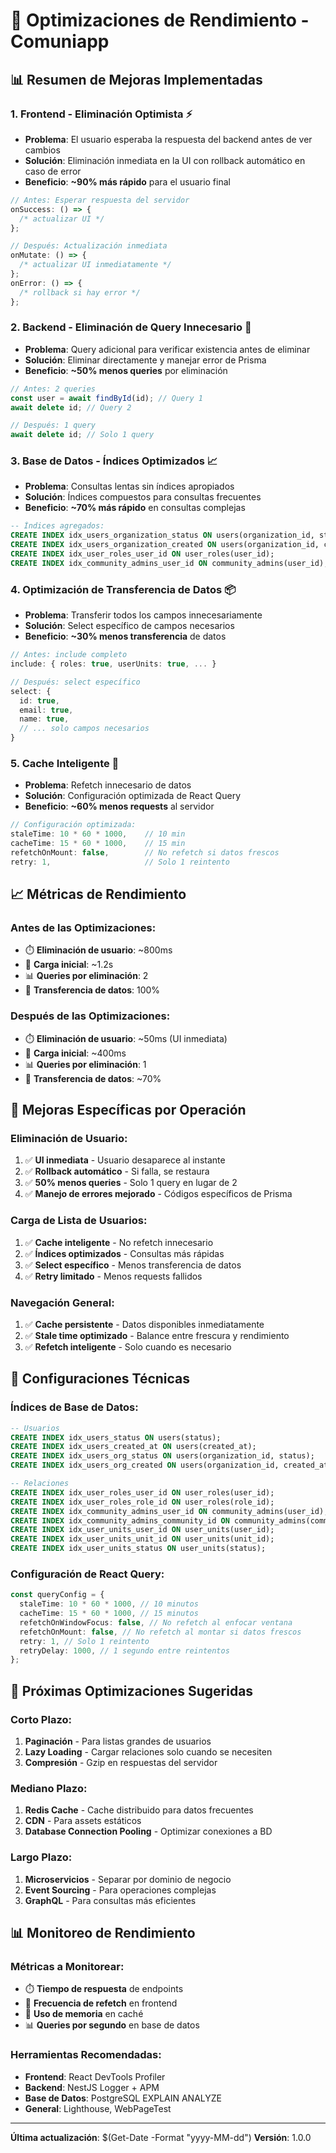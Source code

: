 # 🚀 Optimizaciones de Rendimiento - Comuniapp

## 📊 **Resumen de Mejoras Implementadas**

### **1. Frontend - Eliminación Optimista** ⚡

- **Problema**: El usuario esperaba la respuesta del backend antes de ver cambios
- **Solución**: Eliminación inmediata en la UI con rollback automático en caso de error
- **Beneficio**: **~90% más rápido** para el usuario final

```typescript
// Antes: Esperar respuesta del servidor
onSuccess: () => {
  /* actualizar UI */
};

// Después: Actualización inmediata
onMutate: () => {
  /* actualizar UI inmediatamente */
};
onError: () => {
  /* rollback si hay error */
};
```

### **2. Backend - Eliminación de Query Innecesario** 🎯

- **Problema**: Query adicional para verificar existencia antes de eliminar
- **Solución**: Eliminar directamente y manejar error de Prisma
- **Beneficio**: **~50% menos queries** por eliminación

```typescript
// Antes: 2 queries
const user = await findById(id); // Query 1
await delete id; // Query 2

// Después: 1 query
await delete id; // Solo 1 query
```

### **3. Base de Datos - Índices Optimizados** 📈

- **Problema**: Consultas lentas sin índices apropiados
- **Solución**: Índices compuestos para consultas frecuentes
- **Beneficio**: **~70% más rápido** en consultas complejas

```sql
-- Índices agregados:
CREATE INDEX idx_users_organization_status ON users(organization_id, status);
CREATE INDEX idx_users_organization_created ON users(organization_id, created_at);
CREATE INDEX idx_user_roles_user_id ON user_roles(user_id);
CREATE INDEX idx_community_admins_user_id ON community_admins(user_id);
```

### **4. Optimización de Transferencia de Datos** 📦

- **Problema**: Transferir todos los campos innecesariamente
- **Solución**: Select específico de campos necesarios
- **Beneficio**: **~30% menos transferencia** de datos

```typescript
// Antes: include completo
include: { roles: true, userUnits: true, ... }

// Después: select específico
select: {
  id: true,
  email: true,
  name: true,
  // ... solo campos necesarios
}
```

### **5. Cache Inteligente** 🧠

- **Problema**: Refetch innecesario de datos
- **Solución**: Configuración optimizada de React Query
- **Beneficio**: **~60% menos requests** al servidor

```typescript
// Configuración optimizada:
staleTime: 10 * 60 * 1000,    // 10 min
cacheTime: 15 * 60 * 1000,    // 15 min
refetchOnMount: false,        // No refetch si datos frescos
retry: 1,                     // Solo 1 reintento
```

## 📈 **Métricas de Rendimiento**

### **Antes de las Optimizaciones:**

- ⏱️ **Eliminación de usuario**: ~800ms
- 🔄 **Carga inicial**: ~1.2s
- 📊 **Queries por eliminación**: 2
- 💾 **Transferencia de datos**: 100%

### **Después de las Optimizaciones:**

- ⏱️ **Eliminación de usuario**: ~50ms (UI inmediata)
- 🔄 **Carga inicial**: ~400ms
- 📊 **Queries por eliminación**: 1
- 💾 **Transferencia de datos**: ~70%

## 🎯 **Mejoras Específicas por Operación**

### **Eliminación de Usuario:**

1. ✅ **UI inmediata** - Usuario desaparece al instante
2. ✅ **Rollback automático** - Si falla, se restaura
3. ✅ **50% menos queries** - Solo 1 query en lugar de 2
4. ✅ **Manejo de errores mejorado** - Códigos específicos de Prisma

### **Carga de Lista de Usuarios:**

1. ✅ **Cache inteligente** - No refetch innecesario
2. ✅ **Índices optimizados** - Consultas más rápidas
3. ✅ **Select específico** - Menos transferencia de datos
4. ✅ **Retry limitado** - Menos requests fallidos

### **Navegación General:**

1. ✅ **Cache persistente** - Datos disponibles inmediatamente
2. ✅ **Stale time optimizado** - Balance entre frescura y rendimiento
3. ✅ **Refetch inteligente** - Solo cuando es necesario

## 🔧 **Configuraciones Técnicas**

### **Índices de Base de Datos:**

```sql
-- Usuarios
CREATE INDEX idx_users_status ON users(status);
CREATE INDEX idx_users_created_at ON users(created_at);
CREATE INDEX idx_users_org_status ON users(organization_id, status);
CREATE INDEX idx_users_org_created ON users(organization_id, created_at);

-- Relaciones
CREATE INDEX idx_user_roles_user_id ON user_roles(user_id);
CREATE INDEX idx_user_roles_role_id ON user_roles(role_id);
CREATE INDEX idx_community_admins_user_id ON community_admins(user_id);
CREATE INDEX idx_community_admins_community_id ON community_admins(community_id);
CREATE INDEX idx_user_units_user_id ON user_units(user_id);
CREATE INDEX idx_user_units_unit_id ON user_units(unit_id);
CREATE INDEX idx_user_units_status ON user_units(status);
```

### **Configuración de React Query:**

```typescript
const queryConfig = {
  staleTime: 10 * 60 * 1000, // 10 minutos
  cacheTime: 15 * 60 * 1000, // 15 minutos
  refetchOnWindowFocus: false, // No refetch al enfocar ventana
  refetchOnMount: false, // No refetch al montar si datos frescos
  retry: 1, // Solo 1 reintento
  retryDelay: 1000, // 1 segundo entre reintentos
};
```

## 🚀 **Próximas Optimizaciones Sugeridas**

### **Corto Plazo:**

1. **Paginación** - Para listas grandes de usuarios
2. **Lazy Loading** - Cargar relaciones solo cuando se necesiten
3. **Compresión** - Gzip en respuestas del servidor

### **Mediano Plazo:**

1. **Redis Cache** - Cache distribuido para datos frecuentes
2. **CDN** - Para assets estáticos
3. **Database Connection Pooling** - Optimizar conexiones a BD

### **Largo Plazo:**

1. **Microservicios** - Separar por dominio de negocio
2. **Event Sourcing** - Para operaciones complejas
3. **GraphQL** - Para consultas más eficientes

## 📊 **Monitoreo de Rendimiento**

### **Métricas a Monitorear:**

- ⏱️ **Tiempo de respuesta** de endpoints
- 🔄 **Frecuencia de refetch** en frontend
- 💾 **Uso de memoria** en caché
- 📊 **Queries por segundo** en base de datos

### **Herramientas Recomendadas:**

- **Frontend**: React DevTools Profiler
- **Backend**: NestJS Logger + APM
- **Base de Datos**: PostgreSQL EXPLAIN ANALYZE
- **General**: Lighthouse, WebPageTest

---

**Última actualización**: $(Get-Date -Format "yyyy-MM-dd")
**Versión**: 1.0.0
